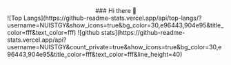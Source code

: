 
<center> ### Hi there 👋 </center>
![Top Langs](https://github-readme-stats.vercel.app/api/top-langs/?username=NUISTGY&show_icons=true&bg_color=30,e96443,904e95&title_color=fff&text_color=fff) ![github stats](https://github-readme-stats.vercel.app/api?username=NUISTGY&count_private=true&show_icons=true&bg_color=30,e96443,904e95&title_color=fff&text_color=fff&line_height=40)

